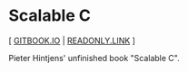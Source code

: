 # Scalable C

[ [GITBOOK.IO](https://booksbyus.gitbook.io/scalable-c)
| [READONLY.LINK](https://readonly.link/books/https://books.xieyuheng.com/scalable-c/book.json) ]

Pieter Hintjens' unfinished book "Scalable C".
